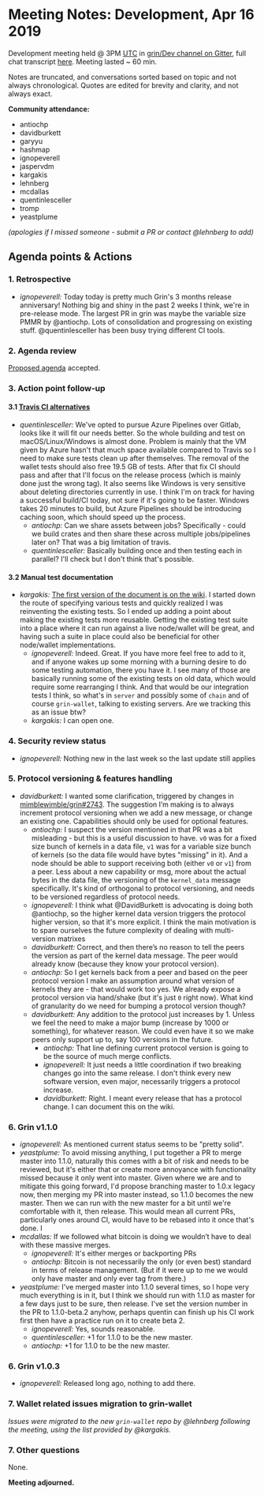 # Meeting Notes: Development, Apr 16 2019

Development meeting held @ 3PM [UTC](http://www.timebie.com/std/utc.php) in [grin/Dev channel on Gitter](https://gitter.im/grin_community/dev), full chat transcript [here](https://gitter.im/grin_community/dev?at=5cb5ee0f8148e555b2b56c81). Meeting lasted ~ 60 min.

Notes are truncated, and conversations sorted based on topic and not always chronological. Quotes are edited for brevity and clarity, and not always exact.

**Community attendance:**

- antiochp
- davidburkett
- garyyu
- hashmap
- ignopeverell
- jaspervdm
- kargakis
- lehnberg
- mcdallas
- quentinlesceller
- tromp
- yeastplume

_(apologies if I missed someone - submit a PR or contact @lehnberg to add)_

## Agenda points & Actions

### 1. Retrospective

- _ignopeverell:_ Today today is pretty much Grin's 3 months release anniversary! Nothing big and shiny in the past 2 weeks I think, we're in pre-release mode. The largest PR in grin was maybe the variable size PMMR by @antiochp. Lots of consolidation and progressing on existing stuff. @quentinlesceller has been busy trying different CI tools.

### 2. Agenda review

[Proposed agenda](https://github.com/mimblewimble/grin-pm/issues/102) accepted.

### 3. Action point follow-up

#### 3.1 [Travis CI alternatives](https://github.com/mimblewimble/grin/issues/2691)

- _quentinlesceller:_ We've opted to pursue Azure Pipelines over Gitlab, looks like it will fit our needs better. So the whole building and test on macOS/Linux/Windows is almost done. Problem is mainly that the VM given by Azure hasn't that much space available compared to Travis so I need to make sure tests clean up after themselves. The removal of the wallet tests should also free 19.5 GB of tests. After that fix CI should pass and after that I'll focus on the release process (which is mainly done just the wrong tag). It also seems like Windows is very sensitive about deleting directories currently in use. I think I'm on track for having a successful build/CI today, not sure if it's going to be faster. Windows takes 20 minutes to build, but Azure Pipelines should be introducing caching soon, which should speed up the process.
  - _antiochp:_ Can we share assets between jobs? Specifically - could we build crates and then share these across multiple jobs/pipelines later on? That was a big limitation of travis.
  - _quentinlesceller:_ Basically building once and then testing each in parallel? I'll check but I don't think that's possible.

#### 3.2 Manual test documentation

- _kargakis:_ [The first version of the document is on the wiki](https://github.com/mimblewimble/docs/wiki/Release-testing). I started down the route of specifying various tests and quickly realized I was reinventing the existing tests. So I ended up adding a point about making the existing tests more reusable. Getting the existing test suite into a place where it can run against a live node/wallet will be great, and having such a suite in place could also be beneficial for other node/wallet implementations.
  - _ignopeverell:_ Indeed. Great. If you have more feel free to add to it, and if anyone wakes up some morning with a burning desire to do some testing automation, there you have it. I see many of those are basically running some of the existing tests on old data, which would require some rearranging I think. And that would be our integration tests I think, so what's in `server` and possibly some of `chain` and of course `grin-wallet`, talking to existing servers. Are we tracking this as an issue btw?
  - _kargakis:_ I can open one.

### 4. Security review status

- _ignopeverell:_ Nothing new in the last week so the last update still applies

### 5. Protocol versioning & features handling

- _davidburkett:_ I wanted some clarification, triggered by changes in [mimblewimble/grin#2743](https://github.com/mimblewimble/grin/pull/2743). The suggestion I’m making is to always increment protocol versioning when we add a new message, or change an existing one. Capabilities should only be used for optional features.
  - _antiochp:_ I suspect the version mentioned in that PR was a bit misleading - but this is a useful discussion to have. `v0` was for a fixed size bunch of kernels in a data file, `v1` was for a variable size bunch of kernels (so the data file would have bytes "missing" in it). And a node should be able to support receiving both (either `v0` or `v1`) from a peer. Less about a new capability or msg, more about the actual bytes in the data file, the versioning of the `kernel_data` message specifically. It's kind of orthogonal to protocol versioning, and needs to be versioned regardless of protocol needs.
  - _ignopeverell:_ I think what @DavidBurkett is advocating is doing both @antiochp, so the higher kernel data version triggers the protocol higher version, so that it's more explicit. I think the main motivation is to spare ourselves the future complexity of dealing with multi-version matrixes
  - _davidburkett:_ Correct, and then there’s no reason to tell the peers the version as part of the kernel data message. The peer would already know (because they know your protocol version).
  - _antiochp:_ So I get kernels back from a peer and based on the peer protocol version I make an assumption around what version of kernels they are - that would work too yes. We already expose a protocol version via hand/shake (but it's just `0` right now). What kind of granularity do we need for bumping a protocol version though?
  - _davidburkett:_ Any addition to the protocol just increases by 1. Unless we feel the need to make a major bump (increase by 1000 or something), for whatever reason. We could even have it so we make peers only support up to, say 100 versions in the future.
    - _antiochp:_ That line defining current protocol version is going to be the source of much merge conflicts.
    - _ignopeverell:_ It just needs a little coordination if two breaking changes go into the same release. I don't think every new software version, even major, necessarily triggers a protocol increase.
    - _davidburkett:_ Right. I meant every release that has a protocol change. I can document this on the wiki.

### 6. Grin v1.1.0

- _ignopeverell:_ As mentioned current status seems to be "pretty solid".
- _yeastplume:_ To avoid missing anything, I put together a PR to merge master into 1.1.0, naturally this comes with a bit of risk and needs to be reviewed, but it's either that or create more annoyance with functionality missed because it only went into master. Given where we are and to mitigate this going forward, I'd propose branching master to 1.0.x legacy now, then merging my PR into master instead, so 1.1.0 becomes the new master. Then we can run with the new master for a bit until we're comfortable with it, then release. This would mean all current PRs, particularly ones around CI, would have to be rebased into it once that's done. I
- _mcdallas:_ If we followed what bitcoin is doing we wouldn’t have to deal with these massive merges.
  - _ignopeverell:_ It's either merges or backporting PRs
  - _antiochp:_ Bitcoin is not necessarily the only (or even best) standard in terms of release management. (But if it were up to me we would only have master and only ever tag from there.)
- _yeastplume:_ I've merged master into 1.1.0 several times, so I hope very much everything is in it, but I think we should run with 1.1.0 as master for a few days just to be sure, then release. I've set the version number in the PR to 1.1.0-beta.2 anyhow, perhaps quentin can finish up his CI work first then have a practice run on it to create beta 2.
  - _ignopeverell:_ Yes, sounds reasonable.
  - _quentinlesceller:_ +1 for 1.1.0 to be the new master.
  - _antiochp:_ +1 for 1.1.0 to be the new master.

### 6. Grin v1.0.3

- _ignopeverell:_ Released long ago, nothing to add there.

### 7. Wallet related issues migration to grin-wallet

_Issues were migrated to the new `grin-wallet` repo by @lehnberg following the meeting, using the list provided by @kargakis._

### 7. Other questions

None.

**Meeting adjourned.**
